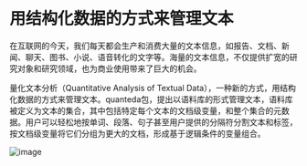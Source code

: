 # 用结构化数据的方式来管理文本

在互联网的今天，我们每天都会生产和消费大量的文本信息，如报告、文档、新闻、聊天、图书、小说、语音转化的文字等。海量的文本信息，不仅提供扩宽的研究对象和研究领域，也为商业使用带来了巨大的机会。

量化文本分析（Quantitative Analysis of Textual Data），一种新的方式，用结构化数据的方式来管理文本。quanteda包，提出以语料库的形式管理文本，语料库被定义为文本的集合，其中包括特定每个文本的文档级变量，和整个集合的元数据。用户可以轻松地按单词、段落、句子甚至用户提供的分隔符分割文本和标签，按文档级变量将它们分组为更大的文档，形成基于逻辑条件的变量组合。

![image](https://user-images.githubusercontent.com/170283/142710363-f270dc55-c6d5-4d2e-b2da-c8b3124eee8b.png)


